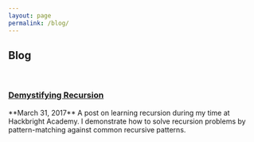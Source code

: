 ```yaml
---
layout: page
permalink: /blog/
---
```


<h2>Blog</h2><br>

<h3><a href="https://medium.com/@mich_berr/demystifying-recursion-38f569b52335">Demystifying Recursion</a></h3>
**March 31, 2017**
A post on learning recursion during my time at Hackbright Academy. I demonstrate how to solve recursion problems by pattern-matching against common recursive patterns. 
